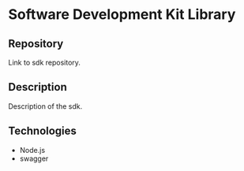 # Software Development Kit Library

## Repository
Link to sdk repository.

## Description
Description of the sdk.

## Technologies
* Node.js
* swagger